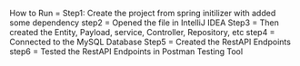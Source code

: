 How to Run =
Step1: Create the project from spring initilizer with added some dependency 
step2 = Opened the file in IntelliJ IDEA 
Step3 = Then created the Entity, Payload, service, Controller, Repository, etc
step4 = Connected to the MySQL Database
Step5 = Created the RestAPI Endpoints 
step6 = Tested the RestAPI Endpoints in Postman Testing Tool
